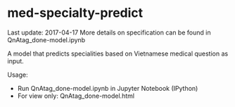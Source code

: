 # med-specialty-predict
Last update: 2017-04-17
More details on specification can be found in QnAtag_done-model.ipynb

A model that predicts specialities based on Vietnamese medical question as input.

Usage: 
- Run QnAtag_done-model.ipynb in Jupyter Notebook (IPython)
- For view only: QnAtag_done-model.html